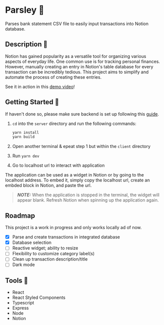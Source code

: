 # Parsley :herb:

Parses bank statement CSV file to easily input transactions into Notion database.

## Description :memo:

Notion has gained popularity as a versatile tool for organizing various aspects of everyday life. One common use is for tracking personal finances. However, manually creating an entry in Notion's table database for every transaction can be incredibly tedious. This project aims to simplify and automate the process of creating these entries.

See it in action in this [demo video](https://youtu.be/WJeamVuVsmQ)!

## Getting Started :hammer:

If haven't done so, please make sure backend is set up following this [guide](src/server/README.md).

1. `cd` into the `server` directory and run the following commands:

    ```bash
    yarn install
    yarn build
    ```

2. Open another terminal & epeat step 1 but within the `client` directory

3. Run `yarn dev`

4. Go to localhost url to interact with application

The application can be used as a widget in Notion or by going to the localhost address. To embed it, simply copy the localhost url, create an embded block in Notion, and paste the url.

 > **_NOTE:_** When the application is stopped in the terminal, the widget will appear blank. Refresh Notion when spinning up the application again.

 ## Roadmap

 This project is a work in progress and only works locally ad of now.

- [x] Parse and create transactions in integrated database
- [x] Database selection
- [ ] Reactive widget; ability to resize
- [ ] Flexibility to customize category label(s)
- [ ] Clean up transaction description/title
- [ ] Dark mode

## Tools :toolbox:

* React
* React Styled Components
* Typescript
* Express
* Node
* Notion
